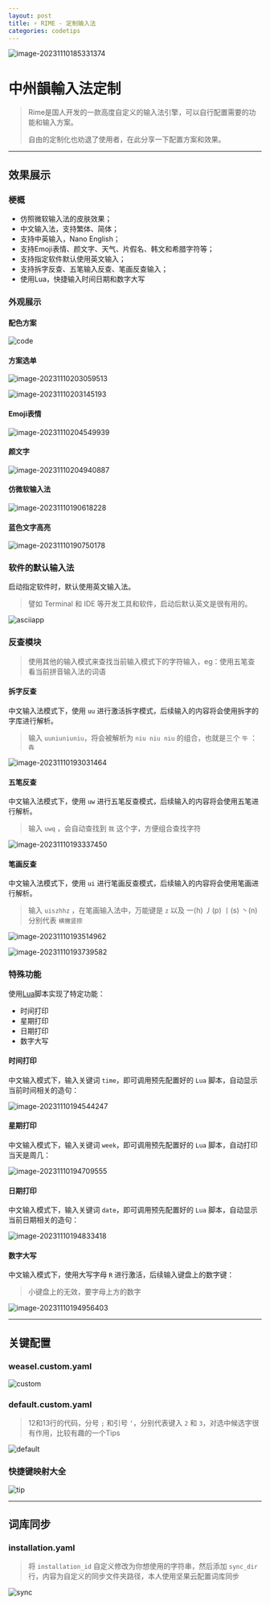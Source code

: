 ```yaml
---
layout: post
title: ⚡ RIME - 定制输入法
categories: codetips
---
```


![image-20231110185331374](https://gitlab.com/Sh3ldon/MyPic/-/raw/main/pictures/2023/11/10_18_53_31_image-20231110185331374.png)

# 中州韻輸入法定制

> Rime是国人开发的一款高度自定义的输入法引擎，可以自行配置需要的功能和输入方案。
>
> 自由的定制化也劝退了使用者，在此分享一下配置方案和效果。

---

## 效果展示

### 梗概

- 仿照微软输入法的皮肤效果；
- 中文输入法，支持繁体、简体；
- 支持中英输入，Nano English；
- 支持Emoji表情、颜文字、天气、片假名、韩文和希腊字符等；
- 支持指定软件默认使用英文输入；
- 支持拆字反查、五笔输入反查、笔画反查输入；
- 使用Lua，快捷输入时间日期和数字大写

### 外观展示

#### 配色方案

![code](https://gitlab.com/Sh3ldon/MyPic/-/raw/main/pictures/2023/11/10_20_33_3_code.png)

#### 方案选单

![image-20231110203059513](https://gitlab.com/Sh3ldon/MyPic/-/raw/main/pictures/2023/11/10_20_30_59_image-20231110203059513.png)

![image-20231110203145193](https://gitlab.com/Sh3ldon/MyPic/-/raw/main/pictures/2023/11/10_20_31_45_image-20231110203145193.png)

#### Emoji表情

![image-20231110204549939](https://gitlab.com/Sh3ldon/MyPic/-/raw/main/pictures/2023/11/10_20_45_49_image-20231110204549939.png)

#### 颜文字

![image-20231110204940887](https://gitlab.com/Sh3ldon/MyPic/-/raw/main/pictures/2023/11/10_20_49_40_image-20231110204940887.png)

#### 仿微软输入法

  ![image-20231110190618228](https://gitlab.com/Sh3ldon/MyPic/-/raw/main/pictures/2023/11/10_19_6_18_image-20231110190618228.png)

#### 蓝色文字高亮

  ![image-20231110190750178](https://gitlab.com/Sh3ldon/MyPic/-/raw/main/pictures/2023/11/10_19_7_50_image-20231110190750178.png)

### 软件的默认输入法

启动指定软件时，默认使用英文输入法。

> 譬如 Terminal 和 IDE 等开发工具和软件，启动后默认英文是很有用的。

![asciiapp](https://gitlab.com/Sh3ldon/MyPic/-/raw/main/pictures/2023/11/13_16_26_21_asciiapp.png)

### 反查模块

> 使用其他的输入模式来查找当前输入模式下的字符输入，eg：使用五笔查看当前拼音输入法的词语

#### 拆字反查

中文输入法模式下，使用 `uu` 进行激活拆字模式，后续输入的内容将会使用拆字的字库进行解析。

> 输入 `uuniuniuniu`，将会被解析为 `niu niu niu` 的组合，也就是三个 `牛` ： `犇`

![image-20231110193031464](https://gitlab.com/Sh3ldon/MyPic/-/raw/main/pictures/2023/11/10_19_30_31_image-20231110193031464.png)

#### 五笔反查

中文输入法模式下，使用 `uw` 进行五笔反查模式，后续输入的内容将会使用五笔进行解析。

> 输入 `uwq` ，会自动查找到 `我` 这个字，方便组合查找字符

![image-20231110193337450](https://gitlab.com/Sh3ldon/MyPic/-/raw/main/pictures/2023/11/10_19_33_37_image-20231110193337450.png)

#### 笔画反查

中文输入法模式下，使用 `ui` 进行笔画反查模式，后续输入的内容将会使用笔画进行解析。

> 输入 `uiszhhz` ，在笔画输入法中，万能键是 `z` 以及 一(h) 丿(p) 丨(s) 丶(n) 分别代表 `横撇竖捺`

![image-20231110193514962](https://gitlab.com/Sh3ldon/MyPic/-/raw/main/pictures/2023/11/10_19_35_14_image-20231110193514962.png)

![image-20231110193739582](https://gitlab.com/Sh3ldon/MyPic/-/raw/main/pictures/2023/11/10_19_37_39_image-20231110193739582.png)

### 特殊功能

使用[Lua](https://www.lua.org/)脚本实现了特定功能：

- 时间打印
- 星期打印
- 日期打印
- 数字大写

#### 时间打印

中文输入模式下，输入关键词 `time`，即可调用预先配置好的 `Lua` 脚本，自动显示当前时间相关的造句：

![image-20231110194544247](https://gitlab.com/Sh3ldon/MyPic/-/raw/main/pictures/2023/11/10_19_45_44_image-20231110194544247.png)

#### 星期打印

中文输入模式下，输入关键词 `week`，即可调用预先配置好的 `Lua` 脚本，自动打印当天是周几：

![image-20231110194709555](https://gitlab.com/Sh3ldon/MyPic/-/raw/main/pictures/2023/11/10_19_47_9_image-20231110194709555.png)

#### 日期打印

中文输入模式下，输入关键词 `date`，即可调用预先配置好的 `Lua` 脚本，自动显示当前日期相关的造句：

![image-20231110194833418](https://gitlab.com/Sh3ldon/MyPic/-/raw/main/pictures/2023/11/10_19_48_33_image-20231110194833418.png)

#### 数字大写

中文输入模式下，使用大写字母 `R` 进行激活，后续输入键盘上的数字键：

> 小键盘上的无效，要字母上方的数字

![image-20231110194956403](https://gitlab.com/Sh3ldon/MyPic/-/raw/main/pictures/2023/11/10_19_49_56_image-20231110194956403.png)

---

## 关键配置

### weasel.custom.yaml

![custom](https://gitlab.com/Sh3ldon/MyPic/-/raw/main/pictures/2023/11/10_20_16_10_custom.png)

### default.custom.yaml

> 12和13行的代码，分号 `;` 和引号 `‘`，分别代表键入 `2` 和 `3`，对选中候选字很有作用，比较有趣的一个Tips

![default](https://gitlab.com/Sh3ldon/MyPic/-/raw/main/pictures/2023/11/10_20_21_32_default.png)

### 快捷键映射大全

![tip](https://gitlab.com/Sh3ldon/MyPic/-/raw/main/pictures/2023/11/10_20_29_2_tip.png)

---

## 词库同步

### installation.yaml

> 将 `installation_id` 自定义修改为你想使用的字符串，然后添加 `sync_dir` 行，内容为自定义的同步文件夹路径，本人使用坚果云配置词库同步

![sync](https://gitlab.com/Sh3ldon/MyPic/-/raw/main/pictures/2023/11/10_20_36_24_sync.png)

